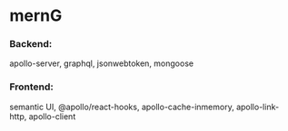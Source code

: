 # mernG
### Backend: 
apollo-server, graphql, jsonwebtoken, mongoose
### Frontend: 
semantic UI, @apollo/react-hooks, apollo-cache-inmemory, apollo-link-http, apollo-client


